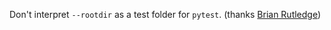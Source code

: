 Don't interpret `--rootdir` as a test folder for `pytest`.
(thanks [Brian Rutledge](https://github.com/bhrutledge))
